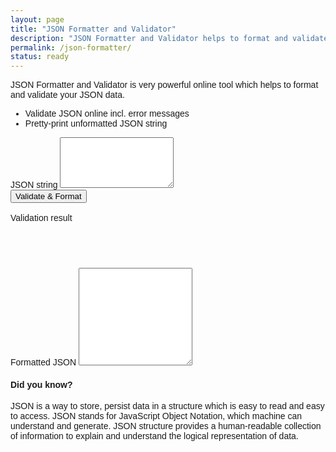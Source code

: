 ```yaml
---
layout: page
title: "JSON Formatter and Validator"
description: "JSON Formatter and Validator helps to format and validate your JSON data."
permalink: /json-formatter/
status: ready
---
```


JSON Formatter and Validator is very powerful online tool which helps to format and validate your JSON data.

- Validate JSON online incl. error messages
- Pretty-print unformatted JSON string

<form>
  <div class="form-group">
    <label for="inputContainer">JSON string</label>
    <textarea class="form-control" id="inputContainer" rows="5"></textarea>
  </div>
  <button id="actionBtn" type="button" class="btn btn-primary">Validate & Format</button>
  <br><br>
  <label for="validationResult">Validation result</label>
  <pre id="validationResult"></pre>
  <br>
  <div class="form-group">
    <label for="outputContainer">Formatted JSON</label>
    <textarea class="form-control" id="outputContainer" rows="10"></textarea>
  </div>
</form>

<script src="{{ site.baseurl }}/assets/vendor/jsonlint/json2.js"></script>
<script src="{{ site.baseurl }}/assets/vendor/jsonlint/jsonlint.js"></script>
<style>
  body {font-family: sans-serif;}
  #validationResult {
    padding: 1em;
  }
  .pass {
    background-color: #efe;
    color: #393;
    border: 2px solid #393;
  }
  .fail {
    background-color: #fee;
    color: #933;
    border: 2px solid #933;
  }
</style>
<script>
  document.getElementById("actionBtn").onclick = function () {
    try {
      var inputData = document.getElementById('inputContainer').value;
      var result = jsonlint.parse(inputData);
      if (result) {
        document.getElementById("validationResult").innerHTML = "JSON is valid!";
        document.getElementById("validationResult").className = "pass";
        var outputData = JSON.stringify(result, null, 4);
        document.getElementById('outputContainer').value = outputData;
      }
    } catch(e) {
      document.getElementById("validationResult").innerHTML = e;
      document.getElementById("validationResult").className = "fail";
    }
  };
</script>

#### Did you know?

JSON is a way to store, persist data in a structure which is easy to read and easy to access. JSON stands for JavaScript Object Notation, which machine can understand and generate. JSON structure provides a human-readable collection of information to explain and understand the logical representation of data.

